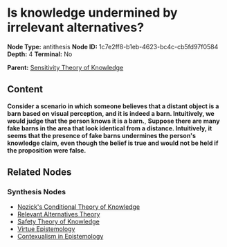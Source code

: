 # Is knowledge undermined by irrelevant alternatives?

**Node Type:** antithesis
**Node ID:** 1c7e2ff8-b1eb-4623-bc4c-cb5fd97f0584
**Depth:** 4
**Terminal:** No

**Parent:** [Sensitivity Theory of Knowledge](sensitivity-theory-of-knowledge-synthesis-1800dcf4-1653-4054-8a18-d95741b0f4e1.md)

## Content

**Consider a scenario in which someone believes that a distant object is a barn based on visual perception, and it is indeed a barn. Intuitively, we would judge that the person knows it is a barn.**, **Suppose there are many fake barns in the area that look identical from a distance. Intuitively, it seems that the presence of fake barns undermines the person's knowledge claim, even though the belief is true and would not be held if the proposition were false.**

## Related Nodes

### Synthesis Nodes

- [Nozick's Conditional Theory of Knowledge](nozicks-conditional-theory-of-knowledge-synthesis-5488d5a2-fb8d-4a8a-89e8-02045c56ec33.md)
- [Relevant Alternatives Theory](relevant-alternatives-theory-synthesis-5166f2a2-974c-4962-88d6-2c46d2f58c87.md)
- [Safety Theory of Knowledge](safety-theory-of-knowledge-synthesis-7e11a668-b85c-47d0-9707-c90fea5a6db0.md)
- [Virtue Epistemology](virtue-epistemology-synthesis-4b06faad-1e23-4201-a9a3-30174731b395.md)
- [Contexualism in Epistemology](contexualism-in-epistemology-synthesis-63a58828-c47a-4eb0-a455-a3987680ec17.md)

